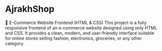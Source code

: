 # AjrakhShop
🛒 E-Commerce Website Frontend (HTML &amp; CSS) This project is a fully responsive frontend of an e-commerce website designed using only HTML and CSS. It provides a clean, modern, and user-friendly interface suitable for online stores selling fashion, electronics, groceries, or any other category.  
